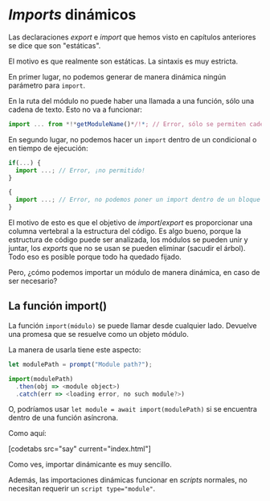 
# *Imports* dinámicos

Las declaraciones *export* e *import* que hemos visto en capítulos anteriores se dice que son "estáticas".

El motivo es que realmente son estáticas. La sintaxis es muy estricta.

En primer lugar, no podemos generar de manera dinámica ningún parámetro para `import`.

En la ruta del módulo no puede haber una llamada a una función, sólo una cadena de texto. Esto no va a funcionar:

```js
import ... from *!*getModuleName()*/!*; // Error, sólo se permiten cadenas de texto
```

En segundo lugar, no podemos hacer un `import` dentro de un condicional o en tiempo de ejecución:

```js
if(...) {
  import ...; // Error, ¡no permitido!
}

{
  import ...; // Error, no podemos poner un import dentro de un bloque
}
```

El motivo de esto es que el objetivo de *import*/*export* es proporcionar una columna vertebral a la estructura del código. Es algo bueno, porque la estructura de código puede ser analizada, los módulos se pueden unir y juntar, los *exports* que no se usan se pueden eliminar (sacudir el árbol). Todo eso es posible porque todo ha quedado fijado.

Pero, ¿cómo podemos importar un módulo de manera dinámica, en caso de ser necesario?

## La función import()

La función `import(módulo)` se puede llamar desde cualquier lado. Devuelve una promesa que se resuelve como un objeto módulo.

La manera de usarla tiene este aspecto:

```js run
let modulePath = prompt("Module path?");

import(modulePath)
  .then(obj => <module object>)
  .catch(err => <loading error, no such module?>)
```

O, podríamos usar `let module = await import(modulePath)` si se encuentra dentro de una función asíncrona.

Como aquí:

[codetabs src="say" current="index.html"]

Como ves, importar dinámicante es muy sencillo.

Además, las importaciones dinámicas funcionar en *scripts* normales, no necesitan requerir un `script type="module"`.
